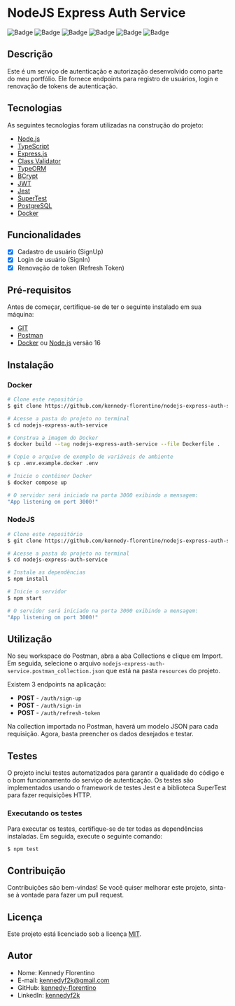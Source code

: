 # NodeJS Express Auth Service

![Badge](https://img.shields.io/badge/Language-Node.js-43853D?style=for-the-badge&logo=node.js&logoColor=white)
![Badge](https://img.shields.io/badge/TypeScript-007ACC?style=for-the-badge&logo=typescript&logoColor=white)
![Badge](https://img.shields.io/badge/Framework-Express.js-000000?style=for-the-badge&logo=express&logoColor=white)
![Badge](https://img.shields.io/badge/Database-PostgreSQL-336791?style=for-the-badge&logo=postgresql&logoColor=white)
![Badge](https://img.shields.io/badge/Testing-Jest-C21325?style=for-the-badge&logo=jest&logoColor=white)
![Badge](https://img.shields.io/badge/Containerization-Docker-2496ED?style=for-the-badge&logo=docker&logoColor=white)

## Descrição

Este é um serviço de autenticação e autorização desenvolvido como parte do meu portfólio. Ele fornece endpoints para registro de usuários, login e renovação de tokens de autenticação.

## Tecnologias

As seguintes tecnologias foram utilizadas na construção do projeto:

- [Node.js](https://nodejs.org/)
- [TypeScript](https://www.typescriptlang.org/)
- [Express.js](https://expressjs.com/)
- [Class Validator](https://github.com/typestack/class-validator)
- [TypeORM](https://typeorm.io/)
- [BCrypt](https://www.npmjs.com/package/bcrypt)
- [JWT](https://jwt.io/)
- [Jest](https://jestjs.io/)
- [SuperTest](https://github.com/visionmedia/supertest)
- [PostgreSQL](https://www.postgresql.org/)
- [Docker](https://www.docker.com/)

## Funcionalidades

- [x] Cadastro de usuário (SignUp)
- [x] Login de usuário (SignIn)
- [x] Renovação de token (Refresh Token)

## Pré-requisitos

Antes de começar, certifique-se de ter o seguinte instalado em sua máquina:

- [GIT](https://git-scm.com/downloads)
- [Postman](https://www.postman.com/)
- [Docker](https://docs.docker.com/get-docker/) ou [Node.js](https://nodejs.org/en/) versão 16

## Instalação

### Docker

```bash
# Clone este repositório
$ git clone https://github.com/kennedy-florentino/nodejs-express-auth-service.git

# Acesse a pasta do projeto no terminal
$ cd nodejs-express-auth-service

# Construa a imagem do Docker
$ docker build --tag nodejs-express-auth-service --file Dockerfile .

# Copie o arquivo de exemplo de variáveis de ambiente
$ cp .env.example.docker .env

# Inicie o contêiner Docker
$ docker compose up

# O servidor será iniciado na porta 3000 exibindo a mensagem:
"App listening on port 3000!"
```

### NodeJS


```bash
# Clone este repositório
$ git clone https://github.com/kennedy-florentino/nodejs-express-auth-service.git

# Acesse a pasta do projeto no terminal
$ cd nodejs-express-auth-service

# Instale as dependências
$ npm install

# Inicie o servidor
$ npm start

# O servidor será iniciado na porta 3000 exibindo a mensagem:
"App listening on port 3000!"
```

## Utilização

No seu workspace do Postman, abra a aba Collections e clique em Import. Em seguida, selecione o arquivo `nodejs-express-auth-service.postman_collection.json` que está na pasta `resources` do projeto.

Existem 3 endpoints na aplicação:

- **POST** - `/auth/sign-up`
- **POST** - `/auth/sign-in`
- **POST** - `/auth/refresh-token`

Na collection importada no Postman, haverá um modelo JSON para cada requisição. Agora, basta preencher os dados desejados e testar.

## Testes

O projeto inclui testes automatizados para garantir a qualidade do código e o bom funcionamento do serviço de autenticação. Os testes são implementados usando o framework de testes Jest e a biblioteca SuperTest para fazer requisições HTTP.

### Executando os testes

Para executar os testes, certifique-se de ter todas as dependências instaladas. Em seguida, execute o seguinte comando:

```bash
$ npm test

```

## Contribuição

Contribuições são bem-vindas! Se você quiser melhorar este projeto, sinta-se à vontade para fazer um pull request.

## Licença

Este projeto está licenciado sob a licença [MIT](LICENSE).

## Autor

- Nome: Kennedy Florentino
- E-mail: kennedyf2k@gmail.com
- GitHub: [kennedy-florentino](https://github.com/kennedy-florentino)
- LinkedIn: [kennedyf2k](https://www.linkedin.com/in/kennedyf2k/)